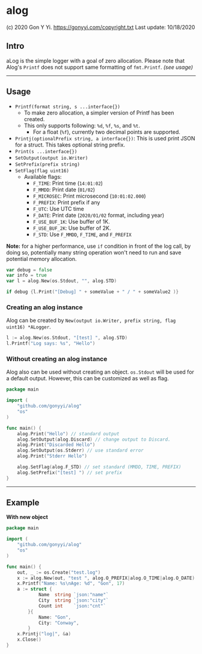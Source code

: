 # alog

(c) 2020 Gon Y Yi. <https://gonyyi.com/copyright.txt>
Last update: 10/18/2020


## Intro

aLog is the simple logger with a goal of zero allocation.
Please note that Alog's `Printf` does not support same formatting of `fmt.Printf`. _(see usage)_


---

## Usage

- `Printf(format string, s ...interface{})`
    - To make zero allocation, a simpler version of Printf has been created.
    - This only supports following: `%d`, `%f`, `%s`, and `%t`.
        - For a float (`%f`), currently two decimal points are supported.
- `Printj(optionalPrefix string, a interface{})`: This is used print JSON for a struct. This takes optional string prefix.
- `Print(s ...interface{})`
- `SetOutput(output io.Writer)`
- `SetPrefix(prefix string)`
- `SetFlag(flag uint16)`
    - Available flags:
        - `F_TIME`: Print time (`14:01:02`)
        - `F_MMDD`: Print date (`01/02`)
        - `F_MICROSEC`: Print microsecond (`10:01:02.000`)
        - `F_PREFIX`: Print prefix if any
        - `F_UTC`: Use UTC time
        - `F_DATE`: Print date (`2020/01/02` format, including year)
        - `F_USE_BUF_1K`: Use buffer of 1K.
        - `F_USE_BUF_2K`: Use buffer of 2K.
        - `F_STD`: Use `F_MMDD`, `F_TIME`, and `F_PREFIX`

__Note:__ for a higher performance, use `if` condition in front of the log call,
    by doing so, potentially many string operation won't need to run and save
    potential memory allocation.

```go
var debug = false
var info = true
var l = alog.New(os.Stdout, "", alog.STD)
```

```go
if debug {l.Print("[Debug] " + someValue + " / " + someValue2 )}
```

### Creating an alog instance

Alog can be created by `New(output io.Writer, prefix string, flag uint16) *ALogger`.

```go
l := alog.New(os.Stdout, "[test] ", alog.STD)
l.Printf("Log says: %s", "Hello")
```


### Without creating an alog instance

Alog also can be used without creating an object.
`os.Stdout` will be used for a default output. However, this can be customized as well as flag.

```go
package main

import (
	"github.com/gonyyi/alog"
    "os"
)

func main() {
    alog.Print("Hello") // standard output
    alog.SetOutput(alog.Discard) // change output to Discard.
    alog.Print("Discarded Hello")
    alog.SetOutput(os.Stderr) // use standard error
    alog.Print("Stderr Hello")

    alog.SetFlag(alog.F_STD) // set standard (MMDD, TIME, PREFIX)
    alog.SetPrefix("[test] ") // set prefix
}
```


---

## Example

__With new object__

```go
package main

import (
    "github.com/gonyyi/alog"
    "os"
)

func main() {
	out, _ := os.Create("test.log")
	x := alog.New(out, "test ", alog.O_PREFIX|alog.O_TIME|alog.O_DATE)
    x.Printf("Name: %s\nAge: %d", "Gon", 17)
    a := struct {
    		Name  string `json:"name"`
    		City  string `json:"city"`
    		Count int    `json:"cnt"`
    	}{
    		Name: "Gon",
    		City: "Conway",
    	}
    x.Printj("log|", &a)
    x.Close()
}
```
